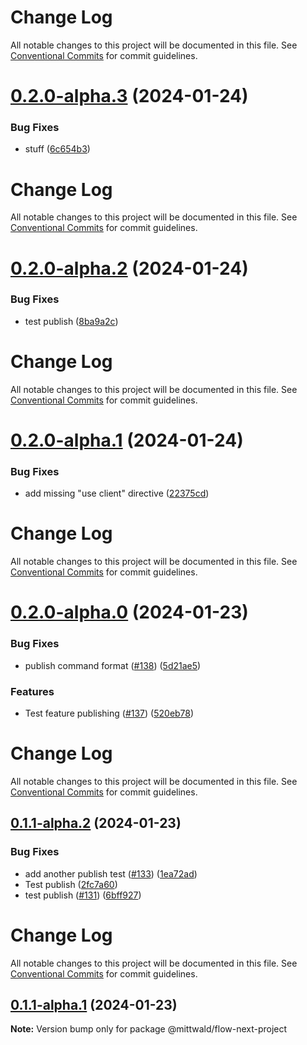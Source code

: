 # Change Log

All notable changes to this project will be documented in this file. See
[Conventional Commits](https://conventionalcommits.org) for commit guidelines.

# [0.2.0-alpha.3](https://github.com/mittwald/flow/compare/v0.2.0-alpha.2...v0.2.0-alpha.3) (2024-01-24)

### Bug Fixes

- stuff
  ([6c654b3](https://github.com/mittwald/flow/commit/6c654b3ee4e2a680b95ce4a9885ce259df80fc33))

# Change Log

All notable changes to this project will be documented in this file. See
[Conventional Commits](https://conventionalcommits.org) for commit guidelines.

# [0.2.0-alpha.2](https://github.com/mittwald/flow/compare/v0.2.0-alpha.1...v0.2.0-alpha.2) (2024-01-24)

### Bug Fixes

- test publish
  ([8ba9a2c](https://github.com/mittwald/flow/commit/8ba9a2c6cd83f93e88e219973ba624a1b082d155))

# Change Log

All notable changes to this project will be documented in this file. See
[Conventional Commits](https://conventionalcommits.org) for commit guidelines.

# [0.2.0-alpha.1](https://github.com/mittwald/flow/compare/v0.2.0-alpha.0...v0.2.0-alpha.1) (2024-01-24)

### Bug Fixes

- add missing "use client" directive
  ([22375cd](https://github.com/mittwald/flow/commit/22375cd8a9bec3fbd60cbdfc8b88e05902db4620))

# Change Log

All notable changes to this project will be documented in this file. See
[Conventional Commits](https://conventionalcommits.org) for commit guidelines.

# [0.2.0-alpha.0](https://github.com/mittwald/flow/compare/v0.1.1-alpha.2...v0.2.0-alpha.0) (2024-01-23)

### Bug Fixes

- publish command format ([#138](https://github.com/mittwald/flow/issues/138))
  ([5d21ae5](https://github.com/mittwald/flow/commit/5d21ae53bb0974a2b03bf932ccbdebfc908ce62c))

### Features

- Test feature publishing ([#137](https://github.com/mittwald/flow/issues/137))
  ([520eb78](https://github.com/mittwald/flow/commit/520eb780de742750906f9cb8e53cfbf4cf9e84a1))

# Change Log

All notable changes to this project will be documented in this file. See
[Conventional Commits](https://conventionalcommits.org) for commit guidelines.

## [0.1.1-alpha.2](https://github.com/mittwald/flow/compare/v0.1.1-alpha.1...v0.1.1-alpha.2) (2024-01-23)

### Bug Fixes

- add another publish test ([#133](https://github.com/mittwald/flow/issues/133))
  ([1ea72ad](https://github.com/mittwald/flow/commit/1ea72ad105ce3db7cc427477cad0620996dbf704))
- Test publish
  ([2fc7a60](https://github.com/mittwald/flow/commit/2fc7a608b9b92e8688406d1d86d80a46db7e164a))
- test publish ([#131](https://github.com/mittwald/flow/issues/131))
  ([6bff927](https://github.com/mittwald/flow/commit/6bff927cf70f35a4804729c87c40ea7a9cbc3189))

# Change Log

All notable changes to this project will be documented in this file. See
[Conventional Commits](https://conventionalcommits.org) for commit guidelines.

## [0.1.1-alpha.1](https://github.com/mittwald/flow/compare/v0.1.1-alpha.0...v0.1.1-alpha.1) (2024-01-23)

**Note:** Version bump only for package @mittwald/flow-next-project
